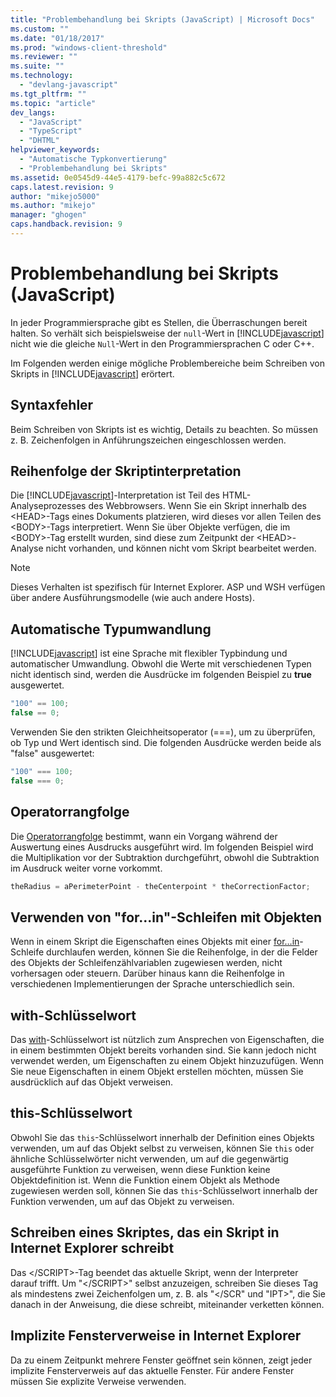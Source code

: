 ```yaml
---
title: "Problembehandlung bei Skripts (JavaScript) | Microsoft Docs"
ms.custom: ""
ms.date: "01/18/2017"
ms.prod: "windows-client-threshold"
ms.reviewer: ""
ms.suite: ""
ms.technology: 
  - "devlang-javascript"
ms.tgt_pltfrm: ""
ms.topic: "article"
dev_langs: 
  - "JavaScript"
  - "TypeScript"
  - "DHTML"
helpviewer_keywords: 
  - "Automatische Typkonvertierung"
  - "Problembehandlung bei Skripts"
ms.assetid: 0e0545d9-44e5-4179-befc-99a882c5c672
caps.latest.revision: 9
author: "mikejo5000"
ms.author: "mikejo"
manager: "ghogen"
caps.handback.revision: 9
---
```

# Problembehandlung bei Skripts (JavaScript)
In jeder Programmiersprache gibt es Stellen, die Überraschungen bereit halten.  So verhält sich beispielsweise der `null`\-Wert in [!INCLUDE[javascript](../../includes/javascript-md.md)] nicht wie die gleiche `Null`\-Wert in den Programmiersprachen C oder C\+\+.  
  
 Im Folgenden werden einige mögliche Problembereiche beim Schreiben von Skripts in [!INCLUDE[javascript](../../includes/javascript-md.md)] erörtert.  
  
## Syntaxfehler  
 Beim Schreiben von Skripts ist es wichtig, Details zu beachten.  So müssen z. B. Zeichenfolgen in Anführungszeichen eingeschlossen werden.  
  
## Reihenfolge der Skriptinterpretation  
 Die [!INCLUDE[javascript](../../includes/javascript-md.md)]\-Interpretation ist Teil des HTML\-Analyseprozesses des Webbrowsers.  Wenn Sie ein Skript innerhalb des \<HEAD\>\-Tags eines Dokuments platzieren, wird dieses vor allen Teilen des \<BODY\>\-Tags interpretiert.  Wenn Sie über Objekte verfügen, die im \<BODY\>\-Tag erstellt wurden, sind diese zum Zeitpunkt der \<HEAD\>\-Analyse nicht vorhanden, und können nicht vom Skript bearbeitet werden.  
  
> [!NOTE]
>  Dieses Verhalten ist spezifisch für Internet Explorer.  ASP und WSH verfügen über andere Ausführungsmodelle \(wie auch andere Hosts\).  
  
## Automatische Typumwandlung  
 [!INCLUDE[javascript](../../includes/javascript-md.md)] ist eine Sprache mit flexibler Typbindung und automatischer Umwandlung.  Obwohl die Werte mit verschiedenen Typen nicht identisch sind, werden die Ausdrücke im folgenden Beispiel zu **true** ausgewertet.  
  
```javascript  
"100" == 100;  
false == 0;  
```  
  
 Verwenden Sie den strikten Gleichheitsoperator \(\=\=\=\), um zu überprüfen, ob Typ und Wert identisch sind.  Die folgenden Ausdrücke werden beide als "false" ausgewertet:  
  
```javascript  
"100" === 100;  
false === 0;  
```  
  
## Operatorrangfolge  
 Die [Operatorrangfolge](../../javascript/operator-subtractprecedence-javascript.md) bestimmt, wann ein Vorgang während der Auswertung eines Ausdrucks ausgeführt wird.  Im folgenden Beispiel wird die Multiplikation vor der Subtraktion durchgeführt, obwohl die Subtraktion im Ausdruck weiter vorne vorkommt.  
  
```javascript  
theRadius = aPerimeterPoint - theCenterpoint * theCorrectionFactor;  
```  
  
## Verwenden von "for...in"\-Schleifen mit Objekten  
 Wenn in einem Skript die Eigenschaften eines Objekts mit einer [for…in](../../javascript/reference/for-dot-dot-dot-in-statement-javascript.md)\-Schleife durchlaufen werden, können Sie die Reihenfolge, in der die Felder des Objekts der Schleifenzählvariablen zugewiesen werden, nicht vorhersagen oder steuern.  Darüber hinaus kann die Reihenfolge in verschiedenen Implementierungen der Sprache unterschiedlich sein.  
  
## with\-Schlüsselwort  
 Das [with](../../javascript/reference/with-statement-javascript.md)\-Schlüsselwort ist nützlich zum Ansprechen von Eigenschaften, die in einem bestimmten Objekt bereits vorhanden sind. Sie kann jedoch nicht verwendet werden, um Eigenschaften zu einem Objekt hinzuzufügen.  Wenn Sie neue Eigenschaften in einem Objekt erstellen möchten, müssen Sie ausdrücklich auf das Objekt verweisen.  
  
## this\-Schlüsselwort  
 Obwohl Sie das `this`\-Schlüsselwort innerhalb der Definition eines Objekts verwenden, um auf das Objekt selbst zu verweisen, können Sie `this` oder ähnliche Schlüsselwörter nicht verwenden, um auf die gegenwärtig ausgeführte Funktion zu verweisen, wenn diese Funktion keine Objektdefinition ist.  Wenn die Funktion einem Objekt als Methode zugewiesen werden soll, können Sie das `this`\-Schlüsselwort innerhalb der Funktion verwenden, um auf das Objekt zu verweisen.  
  
## Schreiben eines Skriptes, das ein Skript in Internet Explorer schreibt  
 Das \<\/SCRIPT\>\-Tag beendet das aktuelle Skript, wenn der Interpreter darauf trifft.  Um "\<\/SCRIPT\>" selbst anzuzeigen, schreiben Sie dieses Tag als mindestens zwei Zeichenfolgen um, z. B. als "\<\/SCR" und "IPT\>", die Sie danach in der Anweisung, die diese schreibt, miteinander verketten können.  
  
## Implizite Fensterverweise in Internet Explorer  
 Da zu einem Zeitpunkt mehrere Fenster geöffnet sein können, zeigt jeder implizite Fensterverweis auf das aktuelle Fenster.  Für andere Fenster müssen Sie explizite Verweise verwenden.